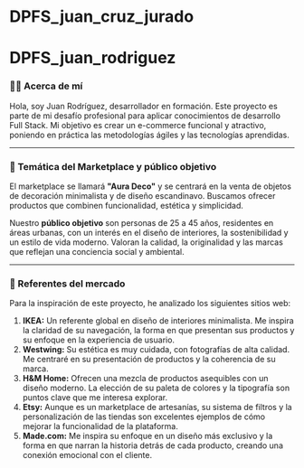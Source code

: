 # DPFS_juan_cruz_jurado
# DPFS_juan_rodriguez

### 👨‍💻 Acerca de mí
Hola, soy Juan Rodríguez, desarrollador en formación. Este proyecto es parte de mi desafío profesional para aplicar conocimientos de desarrollo Full Stack. Mi objetivo es crear un e-commerce funcional y atractivo, poniendo en práctica las metodologías ágiles y las tecnologías aprendidas.

---

### 🎯 Temática del Marketplace y público objetivo
El marketplace se llamará **"Aura Deco"** y se centrará en la venta de objetos de decoración minimalista y de diseño escandinavo. Buscamos ofrecer productos que combinen funcionalidad, estética y simplicidad.

Nuestro **público objetivo** son personas de 25 a 45 años, residentes en áreas urbanas, con un interés en el diseño de interiores, la sostenibilidad y un estilo de vida moderno. Valoran la calidad, la originalidad y las marcas que reflejan una conciencia social y ambiental.

---

### 🚀 Referentes del mercado
Para la inspiración de este proyecto, he analizado los siguientes sitios web:

1.  **IKEA:** Un referente global en diseño de interiores minimalista. Me inspira la claridad de su navegación, la forma en que presentan sus productos y su enfoque en la experiencia de usuario.
2.  **Westwing:** Su estética es muy cuidada, con fotografías de alta calidad. Me centraré en su presentación de productos y la coherencia de su marca.
3.  **H&M Home:** Ofrecen una mezcla de productos asequibles con un diseño moderno. La elección de su paleta de colores y la tipografía son puntos clave que me interesa explorar.
4.  **Etsy:** Aunque es un marketplace de artesanías, su sistema de filtros y la personalización de las tiendas son excelentes ejemplos de cómo mejorar la funcionalidad de la plataforma.
5.  **Made.com:** Me inspira su enfoque en un diseño más exclusivo y la forma en que narran la historia detrás de cada producto, creando una conexión emocional con el cliente.
